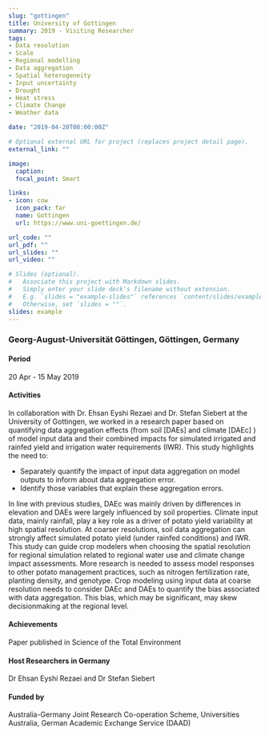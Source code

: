 ```yaml
---
slug: "gottingen"
title: University of Gottingen
summary: 2019 - Visiting Researcher
tags:
- Data resolution
- Scale
- Regional modelling
- Data aggregation
- Spatial heterogeneity
- Input uncertainty
- Drought
- Heat stress
- Climate Change
- Weather data

date: "2019-04-20T00:00:00Z"

# Optional external URL for project (replaces project detail page).
external_link: ""

image:
  caption: 
  focal_point: Smart

links:
- icon: cow
  icon_pack: far
  name: Gottingen
  url: https://www.uni-goettingen.de/

url_code: ""
url_pdf: ""
url_slides: ""
url_video: ""

# Slides (optional).
#   Associate this project with Markdown slides.
#   Simply enter your slide deck's filename without extension.
#   E.g. `slides = "example-slides"` references `content/slides/example-slides.md`.
#   Otherwise, set `slides = ""`.
slides: example
---
```


### Georg-August-Universität Göttingen, Göttingen, Germany

#### Period
20 Apr - 15 May 2019

#### Activities

In collaboration with Dr. Ehsan Eyshi Rezaei and Dr. Stefan Siebert at the University of Gottingen, we worked in a research paper based on quantifying data aggregation effects (from soil [DAEs] and climate [DAEc] ) of model input data and their combined impacts for simulated irrigated and rainfed yield and irrigation water requirements (IWR). This study highlights the need to:

* Separately quantify the impact of input data aggregation on model outputs to inform about data aggregation error.
* Identify those variables that explain these aggregation errors.

In line with previous studies, DAEc was mainly driven by differences in elevation and DAEs were largely influenced by soil properties. Climate input data, mainly rainfall, play a key role as a driver of potato yield variability at high spatial resolution. At coarser resolutions, soil data aggregation can strongly affect simulated potato yield (under rainfed conditions) and IWR. This study can guide crop modelers when choosing the spatial resolution for regional simulation related to regional water use and climate change impact assessments. More research is needed to assess model responses to other potato management practices, such as nitrogen fertilization rate, planting density, and genotype. Crop modeling using input data at coarse resolution needs to consider DAEc and DAEs to quantify the bias associated with data aggregation. This bias, which may be significant, may skew decisionmaking at the regional level.

#### Achievements

Paper published in Science of the Total Environment

#### Host Researchers in Germany
Dr Ehsan Eyshi Rezaei and Dr Stefan Siebert

#### Funded by
Australia-Germany Joint Research Co-operation Scheme, Universities Australia, German Academic Exchange Service (DAAD)